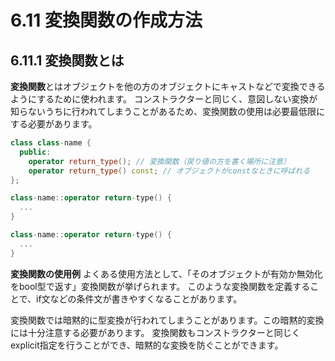 # 6.11 変換関数の作成方法

## 6.11.1 変換関数とは
**変換関数**とはオブジェクトを他の方のオブジェクトにキャストなどで変換できるようにするために使われます。
コンストラクターと同じく、意図しない変換が知らないうちに行われてしまうことがあるため、変換関数の使用は必要最低限にする必要があります。

```C++
class class-name {
  public: 
    operator return_type(); // 変換関数（戻り値の方を書く場所に注意）
    operator return_type() const; // オブジェクトがconstなときに呼ばれる
};

class-name::operator return-type() {
  ...
}

class-name::operator return-type() {
  ...
}
```

**変換関数の使用例**
よくある使用方法として、「そのオブジェクトが有効か無効化をbool型で返す」変換関数が挙げられます。
このような変換関数を定義することで、if文などの条件文が書きやすくなることがあります。

変換関数では暗黙的に型変換が行われてしまうことがあります。この暗黙的変換には十分注意する必要があります。
変換関数もコンストラクターと同じくexplicit指定を行うことができ、暗黙的な変換を防ぐことができます。
